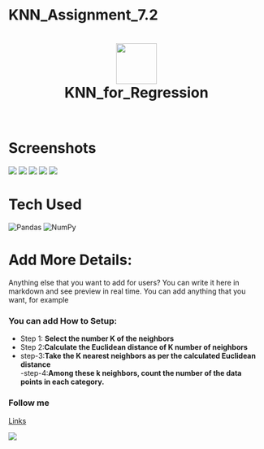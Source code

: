 # KNN_Assignment_7.2
<div align="center">
      <h1> <img src="https://www.askpython.com/wp-content/uploads/2020/10/K-Nearest-Neighbor-1024x512.png" width="80px"><br/>KNN_for_Regression</h1>
     </div>
<p align="center"> <a href="https://github.com/EmamulHossen" target="_blank"><img alt="" src="https://img.shields.io/badge/Website-EA4C89?style=normal&logo=dribbble&logoColor=white" style="vertical-align:center" /></a> <a href="https://twitter.com/EmamulHossen17" target="_blank"><img alt="" src="https://img.shields.io/badge/Twitter-1DA1F2?style=normal&logo=twitter&logoColor=white" style="vertical-align:center" /></a> <a href="https://www.facebook.com/emamul.hossen.503" target="_blank"><img alt="" src="https://img.shields.io/badge/Facebook-1877F2?style=normal&logo=facebook&logoColor=white" style="vertical-align:center" /></a> <a href="https://www.linkedin.com/in/emamul-hossen-9a8ab1255/}" target="_blank"><img alt="" src="https://img.shields.io/badge/LinkedIn-0077B5?style=normal&logo=linkedin&logoColor=white" style="vertical-align:center" /></a> </p>


# Screenshots
 <img src="https://static.javatpoint.com/tutorial/machine-learning/images/k-nearest-neighbor-algorithm-for-machine-learning2.png"> <img src="#"> <img src="#"> <img src="#"> <img src="#">
# Tech Used
 ![Pandas](https://img.shields.io/badge/pandas-%23150458.svg?style=for-the-badge&logo=pandas&logoColor=white) ![NumPy](https://img.shields.io/badge/numpy-%23013243.svg?style=for-the-badge&logo=numpy&logoColor=white)
      
# Add More Details:
Anything else that you want to add for users? You can write it here in markdown and see preview in real time. You can add anything that you want, for example

### You can add How to Setup:
- Step 1: **Select the number K of the neighbors**<br/>
- Step 2:**Calculate the Euclidean distance of K number of neighbors**<br/>
- step-3:**Take the K nearest neighbors as per the calculated Euclidean distance**<br/>
-step-4:**Among these k neighbors, count the number of the data points in each category.**


### Follow me
[Links](https:[//itsvg.in](https://www.facebook.com/emamul.hossen.503))
 
![](https://img.shields.io/badge/IMAGES-4298B8.svg?style=for-the-badge&logoColor=white)

    
